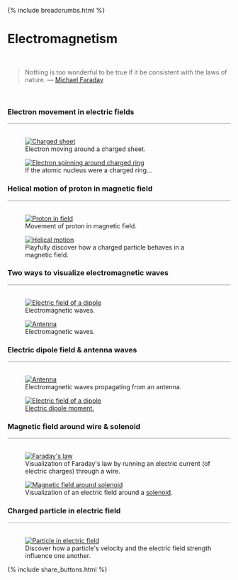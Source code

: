 {% include breadcrumbs.html %}

<a name="electromagnetism"></a>
# Electromagnetism
<div class="header_line"><br/></div>

<blockquote>
Nothing is too wonderful to be true if it be consistent with the laws of nature. &mdash;
<a href="https://en.wikipedia.org/wiki/Michael_Faraday">Michael Faraday</a>
</blockquote><br/>


### Electron movement in electric fields
<div style="border-top: 1px solid #999999"><br/></div>

<div class="double_image">
<figure class="left_image">
  <a href="charged_sheet.html">
    <img alt="Charged sheet" src="images/charged_sheet.png" title="Click to animate"/>
  </a>
  <figcaption>Electron moving around a charged sheet.</figcaption>
</figure>
<figure class="right_image">
  <a href="charged_ring.html">
    <img alt="Electron spinning around charged ring" src="images/electron_and_charged_ring.png" title="Click to animate"/>
  </a>
  <figcaption>If the atomic nucleus were a charged ring&#x2026;</figcaption>
</figure>
</div>
<p style="clear: both;"></p>


### Helical motion of proton in magnetic field
<div style="border-top: 1px solid #999999"><br/></div>

<div class="double_image">
<figure class="left_image">
  <a href="proton_in_magnetic_field.html">
    <img alt="Proton in field" src="images/proton_in_magnetic_field.png" title="Click to animate"/>
  </a>
  <figcaption>Movement of proton in magnetic field.</figcaption>
</figure>
<figure class="right_image">
  <a href="helical_motion.html">
    <img alt="Helical motion" src="images/helical_motion.png" title="Click to animate"/>
  </a>
  <figcaption>Playfully discover how a charged particle behaves in a magnetic field.</figcaption>
</figure>
</div>
<p style="clear: both;"></p>

### Two ways to visualize electromagnetic waves
<div style="border-top: 1px solid #999999"><br/></div>

<div class="double_image">
<figure class="left_image">
  <a href="electromagnetic_wave_quiver.html">
    <img alt="Electric field of a dipole" src="images/electromagnetic_wave_quiver.png" title="Click to animate"/>
  </a>
  <figcaption>Electromagnetic waves.</figcaption>
</figure>
<figure class="right_image">
  <a href="electromagnetic_wave.html">
    <img alt="Antenna" src="images/electromagnetic_wave.png" title="Click to animate"/>
  </a>
  <figcaption>Electromagnetic waves.</figcaption>
</figure>
</div>
<p style="clear: both;"></p>

### Electric dipole field &amp; antenna waves
<div style="border-top: 1px solid #999999"><br/></div>

<div class="double_image">
<figure class="left_image">
  <a href="antenna.html">
    <img alt="Antenna" src="images/antenna.png" title="Click to animate"/>
  </a>
  <figcaption>Electromagnetic waves propagating from an antenna.</figcaption>
</figure>
<figure class="right_image">
  <a href="dipole_field.html">
    <img alt="Electric field of a dipole" src="images/dipole_field.png" title="Click to animate"/>
  </a>
  <figcaption><a href="https://en.wikipedia.org/wiki/Electric_dipole_moment">Electric dipole moment.</a></figcaption>
</figure>
</div>
<p style="clear: both;"></p>



### Magnetic field around wire &amp; solenoid
<div style="border-top: 1px solid #999999"><br/></div>

<div class="double_image">
<figure class="left_image">
  <a href="faradays_law.html">
    <img alt="Faraday's law" src="images/faradays_law.png" title="Click to animate"/>
  </a>
  <figcaption>Visualization of Faraday's law by running an electric current (of electric charges) through a wire.</figcaption>
</figure>
<figure class="right_image">
  <a href="solenoid.html">
    <img alt="Magnetic field around solenoid" src="images/solenoid.png" title="Click to animate"/>
  </a>  
  <figcaption>Visualization of an electric field around a 
  <a href="https://en.wikipedia.org/wiki/Solenoid">solenoid</a>.</figcaption>
</figure>
</div>
<p style="clear: both;"></p>


### Charged particle in electric field
<div style="border-top: 1px solid #999999"><br/></div>

<div class="double_image">
<figure class="left_image">
  <a href="moving_charge.html">
    <img alt="Particle in electric field" src="images/particle_in_electric_field.png" title="Click to animate"/>
  </a>
  <figcaption>Discover how a particle&apos;s velocity and the electric field strength influence one another.</figcaption>
</figure>
<figure class="right_image">
  <!-- SPACE RESERVED FOR FUTURE APPLICATION
    -->
</figure>
</div>
<p style="clear: both;"></p>

{% include share_buttons.html %}

